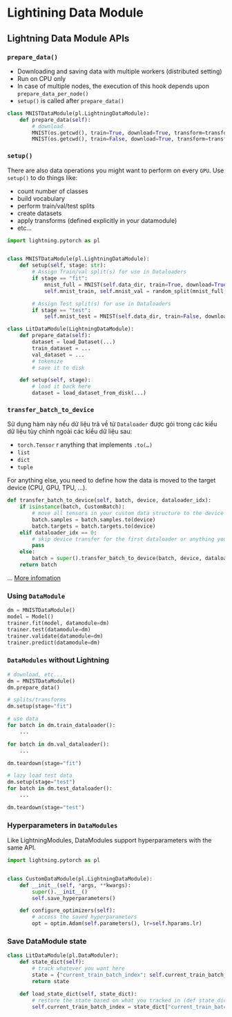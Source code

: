 # Lightining Data Module

## Lightning Data Module APIs

### `prepare_data()`

- Downloading and saving data with multiple workers (distributed setting)
- Run on CPU only
- In case of multiple nodes, the execution of this hook depends upon `prepare_data_per_node()`
- `setup()` is called after `prepare_data()`
  
```python
class MNISTDataModule(pl.LightningDataModule):
    def prepare_data(self):
        # download
        MNIST(os.getcwd(), train=True, download=True, transform=transforms.ToTensor())
        MNIST(os.getcwd(), train=False, download=True, transform=transforms.ToTensor())
```

### `setup()`

There are also data operations you might want to perform on every `GPU`. Use `setup()` to do things like:

- count number of classes
- build vocabulary
- perform train/val/test splits
- create datasets
- apply transforms (defined explicitly in your datamodule)
- etc…

```python
import lightning.pytorch as pl


class MNISTDataModule(pl.LightningDataModule):
    def setup(self, stage: str):
        # Assign Train/val split(s) for use in Dataloaders
        if stage == "fit":
            mnist_full = MNIST(self.data_dir, train=True, download=True, transform=self.transform)
            self.mnist_train, self.mnist_val = random_split(mnist_full, [55000, 5000])

        # Assign Test split(s) for use in Dataloaders
        if stage == "test":
            self.mnist_test = MNIST(self.data_dir, train=False, download=True, transform=self.transform)
```

```python
class LitDataModule(LightningDataModule):
    def prepare_data(self):
        dataset = load_Dataset(...)
        train_dataset = ...
        val_dataset = ...
        # tokenize
        # save it to disk

    def setup(self, stage):
        # load it back here
        dataset = load_dataset_from_disk(...)
```

### `transfer_batch_to_device`

Sử dụng hàm này nếu dữ liệu trả về từ `Dataloader` được gói trong các kiểu dữ liệu tùy chỉnh ngoài các kiểu dữ liệu sau:

- `torch.Tensor` r anything that implements `.to(…)`
- `list`
- `dict`
- `tuple`

For anything else, you need to define how the data is moved to the target device (CPU, GPU, TPU, …).

```python
def transfer_batch_to_device(self, batch, device, dataloader_idx):
    if isinstance(batch, CustomBatch):
        # move all tensors in your custom data structure to the device
        batch.samples = batch.samples.to(device)
        batch.targets = batch.targets.to(device)
    elif dataloader_idx == 0:
        # skip device transfer for the first dataloader or anything you wish
        pass
    else:
        batch = super().transfer_batch_to_device(batch, device, dataloader_idx)
    return batch
```
...
[More infomation](https://lightning.ai/docs/pytorch/stable/data/datamodule.html)


### Using `DataModule`

```python
dm = MNISTDataModule()
model = Model()
trainer.fit(model, datamodule=dm)
trainer.test(datamodule=dm)
trainer.validate(datamodule=dm)
trainer.predict(datamodule=dm)
```

### `DataModules` without Lightning

```python
# download, etc...
dm = MNISTDataModule()
dm.prepare_data()

# splits/transforms
dm.setup(stage="fit")

# use data
for batch in dm.train_dataloader():
    ...

for batch in dm.val_dataloader():
    ...

dm.teardown(stage="fit")

# lazy load test data
dm.setup(stage="test")
for batch in dm.test_dataloader():
    ...

dm.teardown(stage="test")
```

### Hyperparameters in `DataModules`

Like LightningModules, DataModules support hyperparameters with the same API.

```python
import lightning.pytorch as pl


class CustomDataModule(pl.LightningDataModule):
    def __init__(self, *args, **kwargs):
        super().__init__()
        self.save_hyperparameters()

    def configure_optimizers(self):
        # access the saved hyperparameters
        opt = optim.Adam(self.parameters(), lr=self.hparams.lr)
```

### Save DataModule state

```python
class LitDataModule(pl.DataModuler):
    def state_dict(self):
        # track whatever you want here
        state = {"current_train_batch_index": self.current_train_batch_index}
        return state

    def load_state_dict(self, state_dict):
        # restore the state based on what you tracked in (def state_dict)
        self.current_train_batch_index = state_dict["current_train_batch_index"]
```